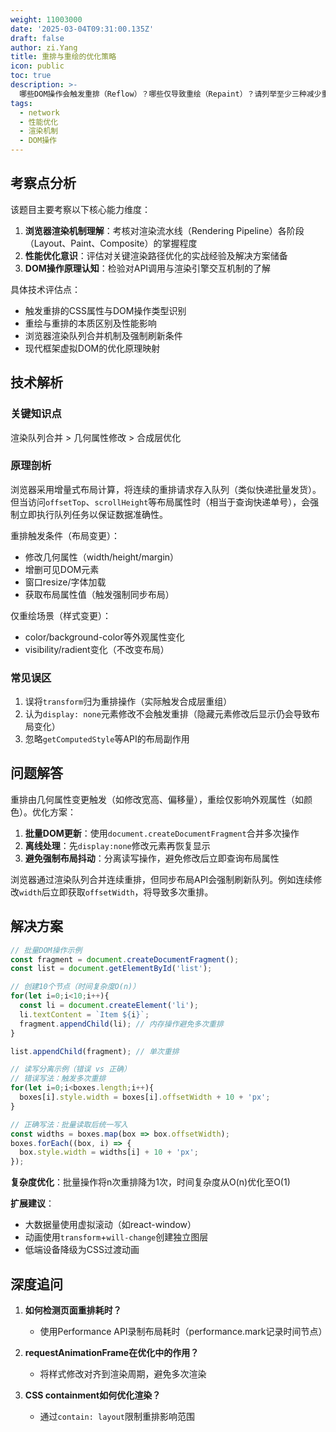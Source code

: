 ```yaml
---
weight: 11003000
date: '2025-03-04T09:31:00.135Z'
draft: false
author: zi.Yang
title: 重排与重绘的优化策略
icon: public
toc: true
description: >-
  哪些DOM操作会触发重排（Reflow）？哪些仅导致重绘（Repaint）？请列举至少三种减少重排的优化方案（如批量DOM修改、脱离文档流处理等），并说明浏览器的渲染队列合并机制。
tags:
  - network
  - 性能优化
  - 渲染机制
  - DOM操作
---
```


## 考察点分析

该题目主要考察以下核心能力维度：

1. **浏览器渲染机制理解**：考核对渲染流水线（Rendering Pipeline）各阶段（Layout、Paint、Composite）的掌握程度
2. **性能优化意识**：评估对关键渲染路径优化的实战经验及解决方案储备
3. **DOM操作原理认知**：检验对API调用与渲染引擎交互机制的了解

具体技术评估点：

- 触发重排的CSS属性与DOM操作类型识别
- 重绘与重排的本质区别及性能影响
- 浏览器渲染队列合并机制及强制刷新条件
- 现代框架虚拟DOM的优化原理映射

## 技术解析

### 关键知识点

渲染队列合并 > 几何属性修改 > 合成层优化

### 原理剖析

浏览器采用增量式布局计算，将连续的重排请求存入队列（类似快递批量发货）。但当访问`offsetTop`、`scrollHeight`等布局属性时（相当于查询快递单号），会强制立即执行队列任务以保证数据准确性。

重排触发条件（布局变更）：

- 修改几何属性（width/height/margin）
- 增删可见DOM元素
- 窗口resize/字体加载
- 获取布局属性值（触发强制同步布局）

仅重绘场景（样式变更）：

- color/background-color等外观属性变化
- visibility/radient变化（不改变布局）

### 常见误区

1. 误将`transform`归为重排操作（实际触发合成层重组）
2. 认为`display: none`元素修改不会触发重排（隐藏元素修改后显示仍会导致布局变化）
3. 忽略`getComputedStyle`等API的布局副作用

## 问题解答

重排由几何属性变更触发（如修改宽高、偏移量），重绘仅影响外观属性（如颜色）。优化方案：

1. **批量DOM更新**：使用`document.createDocumentFragment`合并多次操作
2. **离线处理**：先`display:none`修改元素再恢复显示
3. **避免强制布局抖动**：分离读写操作，避免修改后立即查询布局属性

浏览器通过渲染队列合并连续重排，但同步布局API会强制刷新队列。例如连续修改`width`后立即获取`offsetWidth`，将导致多次重排。

## 解决方案

```javascript
// 批量DOM操作示例
const fragment = document.createDocumentFragment();
const list = document.getElementById('list');

// 创建10个节点（时间复杂度O(n)）
for(let i=0;i<10;i++){
  const li = document.createElement('li');
  li.textContent = `Item ${i}`;
  fragment.appendChild(li); // 内存操作避免多次重排
}

list.appendChild(fragment); // 单次重排

// 读写分离示例（错误 vs 正确）
// 错误写法：触发多次重排
for(let i=0;i<boxes.length;i++){
  boxes[i].style.width = boxes[i].offsetWidth + 10 + 'px';
}

// 正确写法：批量读取后统一写入
const widths = boxes.map(box => box.offsetWidth);
boxes.forEach((box, i) => {
  box.style.width = widths[i] + 10 + 'px';
});
```

**复杂度优化**：批量操作将n次重排降为1次，时间复杂度从O(n)优化至O(1)

**扩展建议**：

- 大数据量使用虚拟滚动（如react-window）
- 动画使用`transform`+`will-change`创建独立图层
- 低端设备降级为CSS过渡动画

## 深度追问

1. **如何检测页面重排耗时？**
   - 使用Performance API录制布局耗时（performance.mark记录时间节点）

2. **requestAnimationFrame在优化中的作用？**
   - 将样式修改对齐到渲染周期，避免多次渲染

3. **CSS containment如何优化渲染？**
   - 通过`contain: layout`限制重排影响范围
